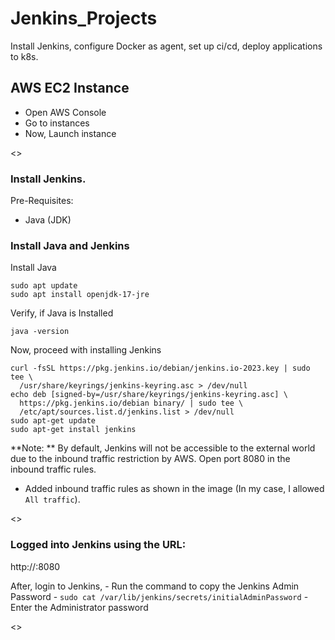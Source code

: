 # Jenkins_Projects

Install Jenkins, configure Docker as agent, set up ci/cd, deploy applications to k8s.

## AWS EC2 Instance

- Open AWS Console
- Go to instances
- Now, Launch instance

<<IMG>>

### Install Jenkins.

Pre-Requisites:
 - Java (JDK)

### Install Java and Jenkins

Install Java

```
sudo apt update
sudo apt install openjdk-17-jre
```

Verify, if Java is Installed

```
java -version

```

Now, proceed with installing Jenkins

```
curl -fsSL https://pkg.jenkins.io/debian/jenkins.io-2023.key | sudo tee \
  /usr/share/keyrings/jenkins-keyring.asc > /dev/null
echo deb [signed-by=/usr/share/keyrings/jenkins-keyring.asc] \
  https://pkg.jenkins.io/debian binary/ | sudo tee \
  /etc/apt/sources.list.d/jenkins.list > /dev/null
sudo apt-get update
sudo apt-get install jenkins
```

**Note: ** By default, Jenkins will not be accessible to the external world due to the inbound traffic restriction by AWS. Open port 8080 in the inbound traffic rules.

- Added inbound traffic rules as shown in the image (In my case, I allowed `All traffic`).

<<IMG>>

### Logged into Jenkins using the  URL:

http://<ec2-instance-public-ip-address>:8080    
  
After, login to Jenkins, 
      - Run the command to copy the Jenkins Admin Password - `sudo cat /var/lib/jenkins/secrets/initialAdminPassword`
      - Enter the Administrator password

<<IMG>>




